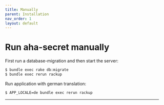 ```yaml
---
title: Manually
parent: Installation
nav_order: 1
layout: default
---
```


# Run aha-secret manually

First run a database-migration and then start the server:

```bash 
$ bundle exec rake db:migrate
$ bundle exec rerun rackup
```

Run application with german translation:

```bash
$ APP_LOCALE=de bundle exec rerun rackup
```

----


[aha-secret]: https://github.com/aha-oida/aha-secret
[Dockerfile]: https://github.com/aha-oida/aha-secret/Dockerfile
[docker-image]: https://github.com/aha-oida/aha-secret/pkgs/container/aha-secret

